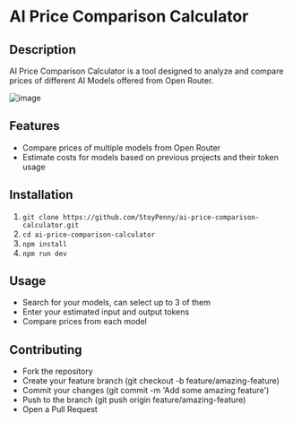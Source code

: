 # AI Price Comparison Calculator

## Description
AI Price Comparison Calculator is a tool designed to analyze and compare prices of different AI Models offered from Open Router. 

![image](https://github.com/user-attachments/assets/a86a73bb-0ee3-4fbd-92ca-1582aa58fd24)


## Features
- Compare prices of multiple models from Open Router
- Estimate costs for models based on previous projects and their token usage


## Installation
1. `git clone https://github.com/StoyPenny/ai-price-comparison-calculator.git`
2. `cd ai-price-comparison-calculator`
3. `npm install`
4. `npm run dev`


## Usage
- Search for your models, can select up to 3 of them
- Enter your estimated input and output tokens
- Compare prices from each model


## Contributing
- Fork the repository
- Create your feature branch (git checkout -b feature/amazing-feature)
- Commit your changes (git commit -m 'Add some amazing feature')
- Push to the branch (git push origin feature/amazing-feature)
- Open a Pull Request
